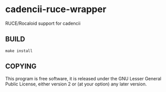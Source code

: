 cadencii-ruce-wrapper
=====================

RUCE/Rocaloid support for cadencii

BUILD
-------
`make install`

COPYING
-------
This program is free software, it is released under the GNU Lesser General Public License, either version 2 or (at your
option) any later version.
